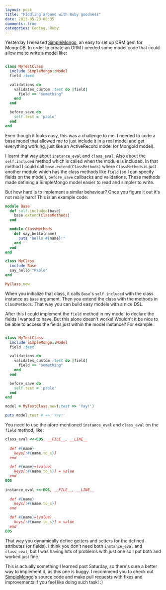 ```yaml
---
layout: post
title: "Fiddling around with Ruby goodness"
date: 2013-05-20 08:35
comments: true
categories: Coding, Ruby
---
```


Yesterday I released [SimpleMongo](https://github.com/Pablo-Merino/SimpleMongo), an easy to set up ORM gem for MongoDB. In order to create an ORM I needed some model code that could allow me to write a model like:

```ruby

class MyTestClass
  include SimpleMongo::Model
  field :test

  validations do 
    validates_custom :test do |field|
      field == "something"      
    end
  end

  before_save do
    self.test = 'pablo'
  end
end

```

Even though it looks easy, this was a challenge to me. I needed to code a base model that allowed me to just include it in a real model and get everything working, just like an ActiveRecord model (or Mongoid model).

I learnt that way about `instance_eval` and `class_eval`. Also about the `self.included` method which is called when the module is included. In that method I could call `base.extend(ClassMethods)` where `ClassMethods` is just another module which has the class methods like `field` (so I can specify fields on the model), `before_save` callbacks and validations. These methods made defining a SimpleMongo model easier to read and simpler to write.

But how hard is to implement a similar behaviour? Once you figure it out it's not really hard! This is an example code:

```ruby
module Base
  def self.included(base)
    base.extend(ClassMethods)
  end

  module ClassMethods
    def say_hello(name)
      puts "hello #{name}!"
    end
  end
end

class MyClass
  include Base
  say_hello "Pablo"
end

MyClass.new
```

When you initialize that class, it calls `Base`'s `self.included` with the class instance as `base` argument. Then you extend the class with the methods in `ClassMethods`. That way you can build easy models with a nice DSL. 

After this I could implement the `field` method in my model to declare the fields I wanted to have. But this alone doesn't works! Wouldn't it be nice to be able to access the fields just within the model instance? For example:

```ruby

class MyTestClass
  include SimpleMongo::Model
  field :test

  validations do 
    validates_custom :test do |field|
      field == "something"      
    end
  end

  before_save do
    self.test = 'pablo'
  end
end

model = MyTestClass.new(:test => 'Yay!')

puts model.test # => 'Yay!'

```

You need to use the afore-mentioned `instance_eval` and `class_eval` on the `field` method, like:

```ruby
class_eval <<-EOS, __FILE__, __LINE__
        
  def #{name}
    keys[:#{name.to_s}]
  end

  def #{name}=(value)
    keys[:#{name.to_s}] = value
  end
EOS
      
instance_eval <<-EOS, __FILE__, __LINE__
        
  def #{name}
    keys[:#{name.to_s}]
  end

  def #{name}=(value)
    keys[:#{name.to_s}] = value
  end
EOS
```

That way you dynamically define getters and setters for the defined attributes (or fields). I think you don't need both `instance_eval` and `class_eval`, but I was having lots of problems with just one so I put both and worked just fine.

This is actually something I learned past Saturday, so there's sure a better way to implement it, as this one is buggy. I recommend you to check out [SimpleMongo](https://github.com/Pablo-Merino/SimpleMongo)'s source code and make pull requests with fixes and improvements if you feel like doing such task! :)
